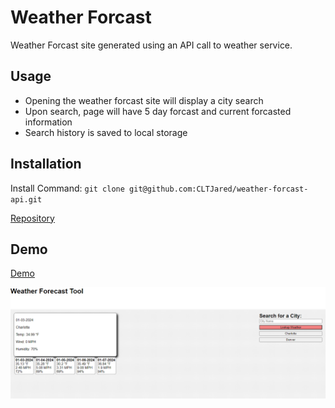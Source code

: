 # Weather Forcast
Weather Forcast site generated using an API call to weather service.

## Usage
* Opening the weather forcast site will display a city search
* Upon search, page will have 5 day forcast and current forcasted information
* Search history is saved to local storage

## Installation
Install Command: `git clone git@github.com:CLTJared/weather-forcast-api.git`

[Repository](https://github.com/CLTJared/weather-forcast-api)

## Demo
[Demo](https://cltjared.github.io/weather-forcast-api/)

![Screenshot](./assets/images/weather-forcast.png)